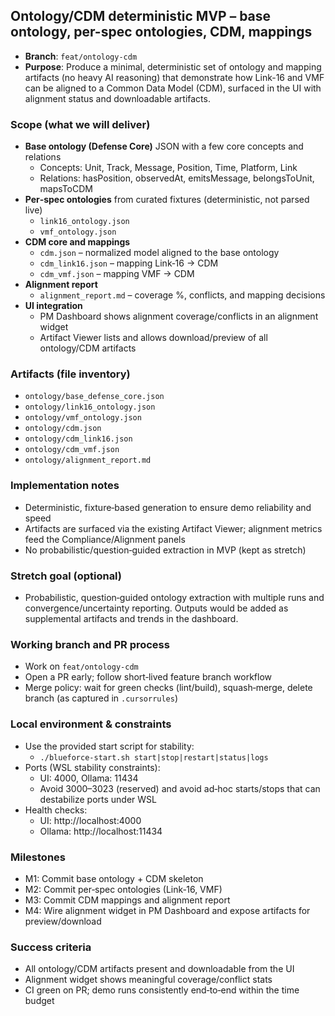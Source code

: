 ## Ontology/CDM deterministic MVP – base ontology, per-spec ontologies, CDM, mappings

- **Branch**: `feat/ontology-cdm`
- **Purpose**: Produce a minimal, deterministic set of ontology and mapping artifacts (no heavy AI reasoning) that demonstrate how Link-16 and VMF can be aligned to a Common Data Model (CDM), surfaced in the UI with alignment status and downloadable artifacts.

### Scope (what we will deliver)
- **Base ontology (Defense Core)** JSON with a few core concepts and relations
  - Concepts: Unit, Track, Message, Position, Time, Platform, Link
  - Relations: hasPosition, observedAt, emitsMessage, belongsToUnit, mapsToCDM
- **Per‑spec ontologies** from curated fixtures (deterministic, not parsed live)
  - `link16_ontology.json`
  - `vmf_ontology.json`
- **CDM core and mappings**
  - `cdm.json` – normalized model aligned to the base ontology
  - `cdm_link16.json` – mapping Link‑16 → CDM
  - `cdm_vmf.json` – mapping VMF → CDM
- **Alignment report**
  - `alignment_report.md` – coverage %, conflicts, and mapping decisions
- **UI integration**
  - PM Dashboard shows alignment coverage/conflicts in an alignment widget
  - Artifact Viewer lists and allows download/preview of all ontology/CDM artifacts

### Artifacts (file inventory)
- `ontology/base_defense_core.json`
- `ontology/link16_ontology.json`
- `ontology/vmf_ontology.json`
- `ontology/cdm.json`
- `ontology/cdm_link16.json`
- `ontology/cdm_vmf.json`
- `ontology/alignment_report.md`

### Implementation notes
- Deterministic, fixture‑based generation to ensure demo reliability and speed
- Artifacts are surfaced via the existing Artifact Viewer; alignment metrics feed the Compliance/Alignment panels
- No probabilistic/question‑guided extraction in MVP (kept as stretch)

### Stretch goal (optional)
- Probabilistic, question‑guided ontology extraction with multiple runs and convergence/uncertainty reporting. Outputs would be added as supplemental artifacts and trends in the dashboard.

### Working branch and PR process
- Work on `feat/ontology-cdm`
- Open a PR early; follow short‑lived feature branch workflow
- Merge policy: wait for green checks (lint/build), squash‑merge, delete branch (as captured in `.cursorrules`)

### Local environment & constraints
- Use the provided start script for stability:
  - `./blueforce-start.sh start|stop|restart|status|logs`
- Ports (WSL stability constraints):
  - UI: 4000, Ollama: 11434
  - Avoid 3000–3023 (reserved) and avoid ad‑hoc starts/stops that can destabilize ports under WSL
- Health checks:
  - UI: http://localhost:4000
  - Ollama: http://localhost:11434

### Milestones
- M1: Commit base ontology + CDM skeleton
- M2: Commit per‑spec ontologies (Link‑16, VMF)
- M3: Commit CDM mappings and alignment report
- M4: Wire alignment widget in PM Dashboard and expose artifacts for preview/download

### Success criteria
- All ontology/CDM artifacts present and downloadable from the UI
- Alignment widget shows meaningful coverage/conflict stats
- CI green on PR; demo runs consistently end‑to‑end within the time budget
